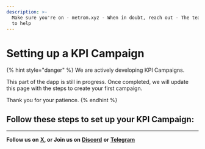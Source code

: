 ```yaml
---
description: >-
  Make sure you're on - metrom.xyz - When in doubt, reach out - The team is here
  to help
---
```


# Setting up a KPI Campaign

{% hint style="danger" %}
We are actively developing KPI Campaigns.&#x20;

This part of the dapp is still in progress. Once completed, we will update this page with the steps to create your first campaign.&#x20;

Thank you for your patience.
{% endhint %}

## Follow these steps to set up your KPI Campaign:







***

**Follow us on** [**X**](https://twitter.com/metromxyz)**, or Join us on** [**Discord**](https://discord.com/invite/S2kBEAGWbM) **or** [**Telegram**](https://t.me/metrom\_xyz)&#x20;
